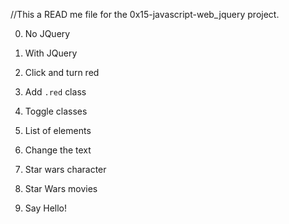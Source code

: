 //This a READ me file for the 0x15-javascript-web_jquery project.

0. No JQuery

1. With JQuery

2. Click and turn red

3. Add `.red` class

4. Toggle classes

5. List of elements

6. Change the text

7. Star wars character

8. Star Wars movies

9. Say Hello!